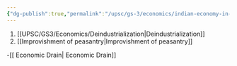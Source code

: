 ```yaml
---
{"dg-publish":true,"permalink":"/upsc/gs-3/economics/indian-economy-in-british-india/","dgHomeLink":true,"dgPassFrontmatter":false}
---
```


1. [[UPSC/GS3/Economics/Deindustrialization|Deindustrialization]]
2. [[Improvishment of peasantry|Improvishment of peasantry]]

-[[ Economic Drain| Economic Drain]]
